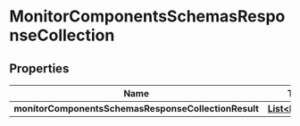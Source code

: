 # MonitorComponentsSchemasResponseCollection

## Properties
Name | Type | Description | Notes
------------ | ------------- | ------------- | -------------
**monitorComponentsSchemasResponseCollectionResult** | [**List&lt;Monitor&gt;**](Monitor.md) |  |  [optional]
